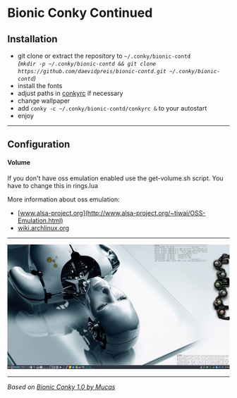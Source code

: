 # Bionic Conky Continued

## Installation

+ git clone or extract the repository to ```~/.conky/bionic-contd```<br>
*(```mkdir -p ~/.conky/bionic-contd && git clone https://github.com/daevidpreis/bionic-contd.git ~/.conky/bionic-contd```)*
+ install the fonts
+ adjust paths in [conkyrc](conkyrc) if necessary
+ change wallpaper
+ add ```conky -c ~/.conky/bionic-contd/conkyrc &``` to your autostart
+ enjoy

----

## Configuration

#### Volume

If you don't have oss emulation enabled use the get-volume.sh script. You have to change this in rings.lua

More information about oss emulation:
+ [www.alsa-project.org](http://www.alsa-project.org/~tiwai/OSS-Emulation.html)
+ [wiki.archlinux.org](https://wiki.archlinux.org/index.php/Advanced_Linux_Sound_Architecture#OSS_compatibility)

----

[<img src="raw/screenshot.jpg" width="600" />](raw/screenshot.jpg)

----

*Based on [Bionic Conky 1.0 by Mucas](http://gnome-look.org/content/show.php/Bionic+Conky?content=134471)*
